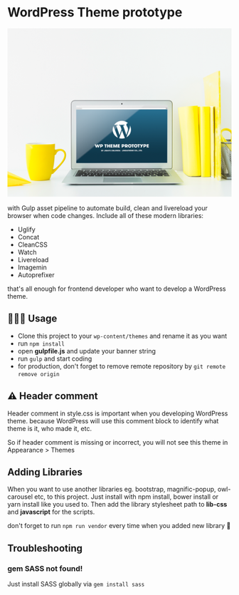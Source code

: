 # WordPress Theme prototype

![Screenshot](screenshot.png)



with Gulp asset pipeline to automate build, clean and livereload your browser when code changes. Include all of these modern libraries:

* Uglify
* Concat
* CleanCSS
* Watch
* Livereload
* Imagemin
* Autoprefixer

that's all enough for frontend developer who want to develop a WordPress theme.

## 👨🏻‍💻 Usage

* Clone this project to your `wp-content/themes` and rename it as you want
* run `npm install`
* open **gulpfile.js** and update your banner string
* run `gulp` and start coding
* for production, don't forget to remove remote repository by `git remote remove origin`

## ⚠️  Header comment

Header comment in style.css is important when you developing WordPress theme. because WordPress will use this comment block to identify what theme is it, who made it, etc.

So if header comment is missing or incorrect, you will not see this theme in Appearance > Themes

## Adding Libraries

When you want to use another libraries eg. bootstrap, magnific-popup, owl-carousel etc, to this project. Just install with npm install, bower install or yarn install like you used to. Then add the library stylesheet path to **lib-css** and **javascript** for the scripts.

don't forget to run `npm run vendor` every time when you added new library 🧐

## Troubleshooting

### gem SASS not found!
Just install SASS globally via `gem install sass`

